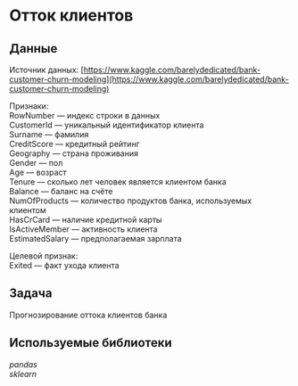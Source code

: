 # Отток клиентов


## Данные

Источник данных: [https://www.kaggle.com/barelydedicated/bank-customer-churn-modeling](https://www.kaggle.com/barelydedicated/bank-customer-churn-modeling)  

Признаки:  
RowNumber — индекс строки в данных  
CustomerId — уникальный идентификатор клиента  
Surname — фамилия  
CreditScore — кредитный рейтинг  
Geography — страна проживания  
Gender — пол  
Age — возраст  
Tenure — сколько лет человек является клиентом банка  
Balance — баланс на счёте  
NumOfProducts — количество продуктов банка, используемых клиентом  
HasCrCard — наличие кредитной карты  
IsActiveMember — активность клиента  
EstimatedSalary — предполагаемая зарплата  

Целевой признак:  
Exited — факт ухода клиента  

## Задача

Прогнозирование оттока клиентов банка

## Используемые библиотеки
*pandas*  
*sklearn*
